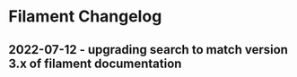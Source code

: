 # Filament Changelog

## 2022-07-12 - upgrading search to match version 3.x of filament documentation
